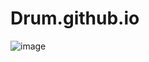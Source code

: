 # Drum.github.io
![image](https://user-images.githubusercontent.com/88760648/230762894-9e0dff9e-ce62-472a-bf89-8ba6e84b89c5.png)

